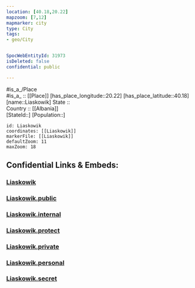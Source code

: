 ```yaml
---
location: [40.18,20.22] 
mapzoom: [7,12] 
mapmarker: city 
type: City
tags:
- geo/City


SpocWebEntityId: 31973
isDeleted: false
confidential: public

---
```

#is_a_/Place  
#is_a_ :: [[Place]] 
[has_place_longitude::20.22] 
[has_place_latitude::40.18] 
[name::Liaskowik] 
State ::  
Country :: [[Albania]]  
[StateId::] 
[Population::] 



```leaflet
id: Liaskowik
coordinates: [[Liaskowik]] 
markerFile: [[Liaskowik]] 
defaultZoom: 11 
maxZoom: 18
```


## Confidential Links & Embeds: 

### [Liaskowik](/_Standards/Earth/Continent/Europe/Europe~South/Albania/Counties~Albania/Gjirokastër/City/Liaskowik.md) 

### [Liaskowik.public](/_public/Earth/Continent/Europe/Europe~South/Albania/Counties~Albania/Gjirokastër/City/Liaskowik.public.md) 

### [Liaskowik.internal](/_internal/Earth/Continent/Europe/Europe~South/Albania/Counties~Albania/Gjirokastër/City/Liaskowik.internal.md) 

### [Liaskowik.protect](/_protect/Earth/Continent/Europe/Europe~South/Albania/Counties~Albania/Gjirokastër/City/Liaskowik.protect.md) 

### [Liaskowik.private](/_private/Earth/Continent/Europe/Europe~South/Albania/Counties~Albania/Gjirokastër/City/Liaskowik.private.md) 

### [Liaskowik.personal](/_personal/Earth/Continent/Europe/Europe~South/Albania/Counties~Albania/Gjirokastër/City/Liaskowik.personal.md) 

### [Liaskowik.secret](/_secret/Earth/Continent/Europe/Europe~South/Albania/Counties~Albania/Gjirokastër/City/Liaskowik.secret.md)

